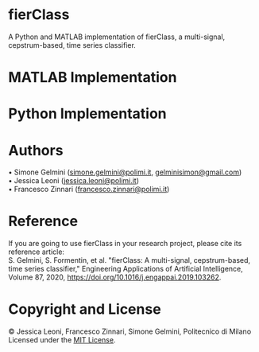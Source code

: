 # fierClass
A Python and MATLAB implementation of fierClass, a multi-signal, cepstrum-based, time series classifier.

# MATLAB Implementation


# Python Implementation

# Authors
• Simone Gelmini (simone.gelmini@polimi.it, gelminisimon@gmail.com)<br/>
• Jessica Leoni (jessica.leoni@polimi.it)<br/>
• Francesco Zinnari (francesco.zinnari@polimi.it)<br/>

# Reference
If you are going to use fierClass in your research project, please cite its reference article:<br/>
S. Gelmini, S. Formentin, et al. "fierClass: A multi-signal, cepstrum-based, time series classifier," Engineering Applications of Artificial Intelligence, Volume 87, 2020, https://doi.org/10.1016/j.engappai.2019.103262.

# Copyright and License
© Jessica Leoni, Francesco Zinnari, Simone Gelmini, Politecnico di Milano
Licensed under the [MIT License](LICENSE).
